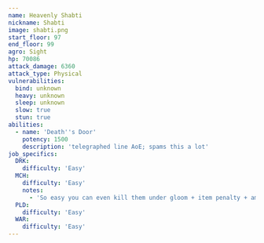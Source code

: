 ```yaml
---
name: Heavenly Shabti
nickname: Shabti
image: shabti.png
start_floor: 97
end_floor: 99
agro: Sight
hp: 70086
attack_damage: 6360
attack_type: Physical
vulnerabilities:
  bind: unknown
  heavy: unknown
  sleep: unknown
  slow: true
  stun: true
abilities:
  - name: 'Death''s Door'
    potency: 1500
    description: 'telegraphed line AoE; spams this a lot'
job_specifics:
  DRK:
    difficulty: 'Easy'
  MCH:
    difficulty: 'Easy'
    notes:
      - 'So easy you can even kill them under gloom + item penalty + amnesia'
  PLD:
    difficulty: 'Easy'
  WAR:
    difficulty: 'Easy'
---
```


